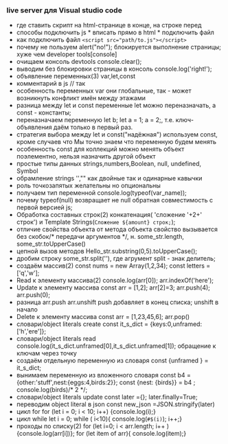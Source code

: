 ### live server для Visual studio code
* где ставить скрипт на html-странице	в конце, на строке перед </body>
* способы подключить js	* вписать прямо в html * подключить файл
* как подключить файл	```<script src="path/to.js"></script>```
* почему не пользуем alert("no!");	блокируется выполнение страницы; хуже чем developer tools[console]
* очищаем консоль devtools 	console.clear();
* выводим без блокировки страницы в консоль	console.log('right!');
* объявление переменных(3) 	var,let,const
* комментарий в js	// так
* особенность переменных var	они глобальные, так - может возникнуть конфликт имён между этажами
* разница между let и const 	переменные let можно переназначать, а const - константы;
* переназначаем переменную 	let b; let a = 1; a = 2;, т.е. ключ- объявления даём только в первый раз.
* стратегия выбора между let и const("надёжная")	используем const, кроме случаев что Мы точно знаем что переменную будем менять
* особенность const для коллекций 	можно менять объект поэлементно, нельзя назначить другой объект
* простые типы данных 	strings,numbers,Boolean, null, undefined, Symbol
* обрамление strings	'',"" как двойные так и одинарные кавычки
* роль точкозапятых 	желательны но опциональны
* получаем тип переменной	console.log(typeof(var_name));
* почему typeof(null) возвращает не null	обратная совместимость с первой версией js;
* Обработка составных строк(2)	конкатенация( 'сложение '+2+' строк') и Template Strings(`Сложение ${amount} строк;`);
* отличие свойства объекта от метода объекта 	свойство вызывается без скобок/* передачи аргументов */, н. some_str.length, some_str.toUpperCase()
* цепной вызов методов 	Hello_str.substring(0,5).toUpperCase();
* дробим строку 	some_str.split(''), где агрумент split - знак делитель;
* создаём массив(2) 	const nums = new Array(1,2,34); const letters = ['q','w'];
* Read к элементу массива(2)	console.log(arr[0]); arr.indexOf('here');
* Update к элементу массива 	const arr = [1,2]; arr[2]=3; arr.push(4); arr.push(0);
* разница arr.push arr.unshift 	push добавляет в конец списка; unshift в начало
* Delete к элементу массива 	const arr = [1,23,45,6]; arr.pop()
* словари/object literals create	const it_s_dict = {keys:0,unframed:['h','ere']};
* словари/object literals read 	console.log(it_s_dict.unframed[0],it_s_dict.unframed[1]); обращение к ключам через точку
* создаём отдельную переменную из словаря 	const {unframed } = it_s_dict;
* вынимаем переменную из вложенного словаря 	const b4 ={other:'stuff',nest:{eggs:4,birds:2}}; const {nest: {birds}} = b4 ; console.log(birds)/* 2 */;
* словари/object literals update 	const later ={}; later.finally=True;
* переводим object literal в json 	const new_json =JSON.stringify(later)
* цикл for 	for (let i = 0; i < 10; i++) {console.log(i);}
* цикл while 	let i = 0; while ( i<10){ console.log(`#$(i)`); i++;}
* проходы по списку(2)	for (let i=0; i < arr.length; i++ ) {console.log(arr[i])}; for (let item of arr){ console.log(item);}